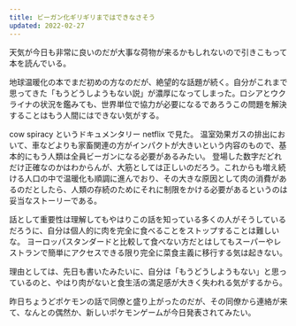 ```yaml
---
title: ビーガン化ギリギリまではできなさそう
updated: 2022-02-27
---
```


天気が今日も非常に良いのだが大事な荷物が来るかもしれないので引きこもって本を読んでいる。

地球温暖化の本でまだ初めの方なのだが、絶望的な話題が続く。自分がこれまで思ってきた「もうどうしようもない説」が濃厚になってしまった。ロシアとウクライナの状況を鑑みても、世界単位で協力が必要になるであろうこの問題を解決することはもう人間にはできない気がする。

cow spiracy というドキュメンタリー netflix で見た。
温室効果ガスの排出において、車などよりも家畜関連の方がインパクトが大きいという内容のもので、基本的にもう人類は全員ビーガンになる必要があるみたい。
登場した数字だどれだけ正確なのかはわからんが、大筋としては正しいのだろう。これからも増え続ける人口の中で温暖化も順調に進んでおり、その大きな原因として肉の消費があるのだとしたら、人類の存続のためにそれに制限をかける必要があるというのは妥当なストーリーである。

話として重要性は理解してもやはりこの話を知っている多くの人がそうしているだろうに、自分は個人的に肉を完全に食べることをストップすることは難しいな。
ヨーロッパスタンダードと比較して食べない方だとはしてもスーパーやレストランで簡単にアクセスできる限り完全に菜食主義に移行する気は起きない。

理由としては、先日も書いたみたいに、自分は「もうどうしようもない」と思っているのと、やはり肉がないと食生活の満足感が大きく失われる気がするから。

昨日ちょうどポケモンの話で同僚と盛り上がったのだが、その同僚から連絡が来て、なんとの偶然か、新しいポケモンゲームが今日発表されてみたい。
